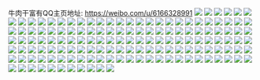 牛肉干富有QQ主页地址: https://weibo.com/u/6166328991 
![](https://wx4.sinaimg.cn/mw2000/006JjhRdly1h8vqwha7usj30wi0tkgp4.jpg) 
![](https://wx4.sinaimg.cn/mw2000/006JjhRdly1h8vqwgp4t1j30u013v0wc.jpg) 
![](https://wx4.sinaimg.cn/mw2000/006JjhRdly1h8vqwi5kkhj30u00w7q5e.jpg) 
![](https://wx4.sinaimg.cn/mw2000/006JjhRdly1h7jmf88wn5j31sc2dsb29.jpg) 
![](https://wx4.sinaimg.cn/mw2000/006JjhRdly1h7jm2yijy3j32c0340x6q.jpg) 
![](https://wx4.sinaimg.cn/mw2000/006JjhRdly1h7jmlqrkzkj32dc35sx6q.jpg) 
![](https://wx4.sinaimg.cn/mw2000/006JjhRdly1h7jmotxayqj30sg2ddk5n.jpg) 
![](https://wx4.sinaimg.cn/mw2000/006JjhRdly1h7jlu64v44j30wi1ych6q.jpg) 
![](https://wx4.sinaimg.cn/mw2000/006JjhRdly1h7efa4ont2j30wg179q3d.jpg) 
![](https://wx4.sinaimg.cn/mw2000/006JjhRdly1h6y7cfnkghj336c36c4qv.jpg) 
![](https://wx4.sinaimg.cn/mw2000/006JjhRdly1h6y7fzkb5ij30wi08o75h.jpg) 
![](https://wx4.sinaimg.cn/mw2000/006JjhRdly1h6xz8o3su2j31be0zj46m.jpg) 
![](https://wx4.sinaimg.cn/mw2000/006JjhRdly1h6sjdp9un7j32802ym4qp.jpg) 
![](https://wx4.sinaimg.cn/mw2000/006JjhRdly1h6sjdmun41j32802yob2c.jpg) 
![](https://wx4.sinaimg.cn/mw2000/006JjhRdly1h630gbtje9j30sg23ugx3.jpg) 
![](https://wx4.sinaimg.cn/mw2000/006JjhRdly1h630gajpm1j32dc35skcj.jpg) 
![](https://wx4.sinaimg.cn/mw2000/006JjhRdly1h630rrubivj30sg23u4o2.jpg) 
![](https://wx4.sinaimg.cn/mw2000/006JjhRdly1h630h0g8pwj32c0340npe.jpg) 
![](https://wx4.sinaimg.cn/mw2000/006JjhRdly1h6328d48foj33402c0u0z.jpg) 
![](https://wx4.sinaimg.cn/mw2000/006JjhRdly1h6326omlc4j30zk1beh1x.jpg) 
![](https://wx4.sinaimg.cn/mw2000/006JjhRdly1h630nbkmxkj32ym1o04qr.jpg) 
![](https://wx4.sinaimg.cn/mw2000/006JjhRdly1h630h4a27aj31o2283e82.jpg) 
![](https://wx4.sinaimg.cn/mw2000/006JjhRdly1h630neffbrj31sc2dsx6p.jpg) 
![](https://wx4.sinaimg.cn/mw2000/006JjhRdly1h60i3bzsi9j30j60j6410.jpg) 
![](https://wx4.sinaimg.cn/mw2000/006JjhRdly1h5mo9hw9bgj32c033yx6r.jpg) 
![](https://wx4.sinaimg.cn/mw2000/006JjhRdly1h5pzqvqkzjj30wi1ychdt.jpg) 
![](https://wx4.sinaimg.cn/mw2000/006JjhRdly1h5pzshmekaj31ww1wwqv5.jpg) 
![](https://wx4.sinaimg.cn/mw2000/006JjhRdly1h4o55hk7p4j31ba0zgjyd.jpg) 
![](https://wx4.sinaimg.cn/mw2000/006JjhRdly1h4o55guc7qj30wi0s9dij.jpg) 
![](https://wx4.sinaimg.cn/mw2000/006JjhRdly1h4i7bp803uj30wi1ych7r.jpg) 
![](https://wx4.sinaimg.cn/mw2000/006JjhRdly1h4i7bdudp2j323u35s1l0.jpg) 
![](https://wx4.sinaimg.cn/mw2000/006JjhRdly1h4i7bfjcvmj32r123hnpf.jpg) 
![](https://wx4.sinaimg.cn/mw2000/006JjhRdly1h45kgfj93tj3340340kjo.jpg) 
![](https://wx4.sinaimg.cn/mw2000/006JjhRdly1h3tk1l03mdj30u00u0te0.jpg) 
![](https://wx4.sinaimg.cn/mw2000/006JjhRdly1h3mpi5tza8j30wi0eg0ts.jpg) 
![](https://wx4.sinaimg.cn/mw2000/006JjhRdly1h3mph2lri7j30u00vrdnb.jpg) 
![](https://wx4.sinaimg.cn/mw2000/006JjhRdly1h3mpniyjvrj30u00z676o.jpg) 
![](https://wx4.sinaimg.cn/mw2000/006JjhRdly1h2hhuxfd4uj30wh0wh44o.jpg) 
![](https://wx4.sinaimg.cn/mw2000/006JjhRdly1h2hgsmcqf3j30sg3y8kjm.jpg) 
![](https://wx4.sinaimg.cn/mw2000/006JjhRdly1h2hh4t4zduj31o0280x6p.jpg) 
![](https://wx4.sinaimg.cn/mw2000/006JjhRdly1h2hheex5mzj32802yo1l1.jpg) 
![](https://wx4.sinaimg.cn/mw2000/006JjhRdly1h2hh7n6ag0j327z27zu0x.jpg) 
![](https://wx4.sinaimg.cn/mw2000/006JjhRdly1h218gl1j9pj30wh1ncka6.jpg) 
![](https://wx4.sinaimg.cn/mw2000/006JjhRdly1h1xrnw8lmyj31sc2ds1ky.jpg) 
![](https://wx4.sinaimg.cn/mw2000/006JjhRdly1h1xru8itg8j30dw0ccmy7.jpg) 
![](https://wx4.sinaimg.cn/mw2000/006JjhRdly1h1e6ob33efj32c03401kz.jpg) 
![](https://wx4.sinaimg.cn/mw2000/006JjhRdly1h1e6cz32aaj31qd2b64qr.jpg) 
![](https://wx4.sinaimg.cn/mw2000/006JjhRdly1h1e7a6ku9yj30sg2jonbq.jpg) 
![](https://wx4.sinaimg.cn/mw2000/006JjhRdly1h1e7a74dy8j30sg1nnann.jpg) 
![](https://wx4.sinaimg.cn/mw2000/006JjhRdly1h1e7eodo3uj30sg1h1n2p.jpg) 
![](https://wx4.sinaimg.cn/mw2000/006JjhRdly1h0otduqphpj32502ybqv9.jpg) 
![](https://wx4.sinaimg.cn/mw2000/006JjhRdly1gzvr1qc1ulj312k0ty47t.jpg) 
![](https://wx4.sinaimg.cn/mw2000/006JjhRdly1gzvrebsxpij315o2bc7wh.jpg) 
![](https://wx4.sinaimg.cn/mw2000/006JjhRdly1gzeawy5qloj30u01407dm.jpg) 
![](https://wx4.sinaimg.cn/mw2000/006JjhRdly1gzealgwh4tj30wi0wi44r.jpg) 
![](https://wx4.sinaimg.cn/mw2000/006JjhRdly1gzeaw9gz60j30wi1yc1kx.jpg) 
![](https://wx4.sinaimg.cn/mw2000/006JjhRdly1gz4unap7r4j32802yohdu.jpg) 
![](https://wx4.sinaimg.cn/mw2000/006JjhRdly1gz4unbxmv6j30u00u0n75.jpg) 
![](https://wx4.sinaimg.cn/mw2000/006JjhRdly1gz4unbfusej30bo08k745.jpg) 
![](https://wx4.sinaimg.cn/mw2000/006JjhRdly1gz5b8h4tmxj30wi149tdz.jpg) 
![](https://wx4.sinaimg.cn/mw2000/006JjhRdly1gz5be1vl86j32c03404qt.jpg) 
![](https://wx4.sinaimg.cn/mw2000/006JjhRdly1gycaulu6w4j30wh17bgvn.jpg) 
![](https://wx4.sinaimg.cn/mw2000/006JjhRdly1gxssq93w1xj31ox27ku0x.jpg) 
![](https://wx4.sinaimg.cn/mw2000/006JjhRdly1gxmx8r4a34j30fh0fhwf5.jpg) 
![](https://wx4.sinaimg.cn/mw2000/006JjhRdly1gv1clpbhp9j60wi0iadk002.jpg) 
![](https://wx4.sinaimg.cn/mw2000/006JjhRdly1gv1d62u78kj60u0141tih02.jpg) 
![](https://wx4.sinaimg.cn/mw2000/006JjhRdly1gv1dcyds1xj60k00k076a02.jpg) 
![](https://wx4.sinaimg.cn/mw2000/006JjhRdly1gtrwuxgcyhj33402c0npe.jpg) 
![](https://wx4.sinaimg.cn/mw2000/006JjhRdly1gtrwuvsymhj33402c0qv5.jpg) 
![](https://wx4.sinaimg.cn/mw2000/006JjhRdly1gtrwuzgsg0j33402c0x6q.jpg) 
![](https://wx4.sinaimg.cn/mw2000/006JjhRdly1gn85luo3kcj325mcn0x6u.jpg) 
![](https://wx4.sinaimg.cn/mw2000/006JjhRdly1gn85m1ebdfj32ds1sc7wh.jpg) 
![](https://wx4.sinaimg.cn/mw2000/006JjhRdly1gn85qll2p4j31u17c4u0z.jpg) 
![](https://wx4.sinaimg.cn/mw2000/006JjhRdly1gn85lw8ccrj33332bb4qp.jpg) 
![](https://wx4.sinaimg.cn/mw2000/006JjhRdly1gn85lzplulj30u01hc7ec.jpg) 
![](https://wx4.sinaimg.cn/mw2000/006JjhRdly1gn85nm1a50j32c02c0x6p.jpg) 
![](https://wx4.sinaimg.cn/mw2000/006JjhRdly1gmf1bewy5xj30u014013c.jpg) 
![](https://wx4.sinaimg.cn/mw2000/006JjhRdly1gmf1bfo0mlj30u0140wo5.jpg) 
![](https://wx4.sinaimg.cn/mw2000/006JjhRdly1gmf1bg1nzrj30u00u0q88.jpg) 
![](https://wx4.sinaimg.cn/mw2000/006JjhRdly1gmf1bh483rj30u0140ahc.jpg) 
![](https://wx4.sinaimg.cn/mw2000/006JjhRdly1gmgn1gzn9rj30u06msqv5.jpg) 
![](https://wx4.sinaimg.cn/mw2000/006JjhRdly1gmgn1jmczpj30u06h4x6p.jpg) 
![](https://wx4.sinaimg.cn/mw2000/006JjhRdly1ghgdrwd30pj32bb332hdt.jpg) 
![](https://wx4.sinaimg.cn/mw2000/006JjhRdly1ghgdrx9lrdj31nv27uhcl.jpg) 
![](https://wx4.sinaimg.cn/mw2000/006JjhRdly1ghgdruzq5fj31nv27u1kx.jpg) 
![](https://wx4.sinaimg.cn/mw2000/006JjhRdly1ghgdrz5cn2j32801o01ky.jpg) 
![](https://wx4.sinaimg.cn/mw2000/006JjhRdly1ghgdttyr8cj32c0340qv5.jpg) 
![](https://wx4.sinaimg.cn/mw2000/006JjhRdly1ghgdtsa6e3j308o097js5.jpg) 
![](https://wx4.sinaimg.cn/mw2000/006JjhRdly1ghctfxxqhlj32511lshdt.jpg) 
![](https://wx4.sinaimg.cn/mw2000/006JjhRdly1ghctfwy2bvj32yo1o04qq.jpg) 
![](https://wx4.sinaimg.cn/mw2000/006JjhRdly1ghctjr7u6qj31o0280hdt.jpg) 
![](https://wx4.sinaimg.cn/mw2000/006JjhRdly1ghctgizazjj32yo1o0e82.jpg) 
![](https://wx4.sinaimg.cn/mw2000/006JjhRdly1ghctkhl1rbj33402c07wh.jpg) 
![](https://wx4.sinaimg.cn/mw2000/006JjhRdly1ghctkgjqtnj31o0280npd.jpg) 
![](https://wx4.sinaimg.cn/mw2000/006JjhRdly1gh88cjk33nj30ku0z5gwo.jpg) 
![](https://wx4.sinaimg.cn/mw2000/006JjhRdly1gh88ck40dwj30ku1n0qh0.jpg) 
![](https://wx4.sinaimg.cn/mw2000/006JjhRdly1gh88d87qwwj30ku0v97eu.jpg) 
![](https://wx4.sinaimg.cn/mw2000/006JjhRdly1gh88dkeay3j32c0340qv5.jpg) 
![](https://wx4.sinaimg.cn/mw2000/006JjhRdly1gh88cnld4sj32bb3321ky.jpg) 
![](https://wx4.sinaimg.cn/mw2000/006JjhRdly1gh88eewmblj334022okjm.jpg) 
![](https://wx4.sinaimg.cn/mw2000/006JjhRdly1ggu913892ej32782xnhdt.jpg) 
![](https://wx4.sinaimg.cn/mw2000/006JjhRdly1ggu9169gzvj31j715ehdt.jpg) 
![](https://wx4.sinaimg.cn/mw2000/006JjhRdly1ggu9103903j329i30oe82.jpg) 
![](https://wx4.sinaimg.cn/mw2000/006JjhRdly1ggu91bkin3j32801o0kjl.jpg) 
![](https://wx4.sinaimg.cn/mw2000/006JjhRdly1ggu9193qyej326o26okjl.jpg) 
![](https://wx4.sinaimg.cn/mw2000/006JjhRdly1ggu91eh0xaj32801o0x6p.jpg) 
![](https://wx4.sinaimg.cn/mw2000/006JjhRdly1ggu9ghf0ygj30ku111tg5.jpg) 
![](https://wx4.sinaimg.cn/mw2000/006JjhRdly1ggu9gii1iqj30ku0v97fp.jpg) 
![](https://wx4.sinaimg.cn/mw2000/006JjhRdly1ggua84zq5kj32c03407wi.jpg) 
![](https://wx4.sinaimg.cn/mw2000/006JjhRdly1ggua86t8iqj32c0340kjm.jpg) 
![](https://wx4.sinaimg.cn/mw2000/006JjhRdly1ggua7zx8bqj33402c01j9.jpg) 
![](https://wx4.sinaimg.cn/mw2000/006JjhRdly1gfym38869sj30fj0fj0ts.jpg) 
![](https://wx4.sinaimg.cn/mw2000/006JjhRdly1gfym2lz1yuj33343341ky.jpg) 
![](https://wx4.sinaimg.cn/mw2000/006JjhRdly1gfym36rtvij32c02c0b2a.jpg) 
![](https://wx4.sinaimg.cn/mw2000/006JjhRdly1gfwj5g4auoj30ku0jcjxq.jpg) 
![](https://wx4.sinaimg.cn/mw2000/006JjhRdly1gfhu3fxo83j31sg1sg4ms.jpg) 
![](https://wx4.sinaimg.cn/mw2000/006JjhRdly1gexxiwet98j30ku17fgyk.jpg) 
![](https://wx4.sinaimg.cn/mw2000/006JjhRdly1gexxllr52ij313x0u0tgz.jpg) 
![](https://wx4.sinaimg.cn/mw2000/006JjhRdly1gexxitm4xdj30ku1mydve.jpg) 
![](https://wx4.sinaimg.cn/mw2000/006JjhRdly1gexxju2u91j32c0340x6q.jpg) 
![](https://wx4.sinaimg.cn/mw2000/006JjhRdly1gexxk8a48mj32c0340npd.jpg) 
![](https://wx4.sinaimg.cn/mw2000/006JjhRdly1gexxk2wx31j30u00u0tds.jpg) 
![](https://wx4.sinaimg.cn/mw2000/006JjhRdly1gcdeof1nstj30u0140gs7.jpg) 
![](https://wx4.sinaimg.cn/mw2000/006JjhRdly1gcdeora7wyj30j60ge3zc.jpg) 
![](https://wx4.sinaimg.cn/mw2000/006JjhRdly1gb5nehsnaoj313y0u0dku.jpg) 
![](https://wx4.sinaimg.cn/mw2000/006JjhRdly1gam2ua7rbwj30c809q74p.jpg) 
![](https://wx4.sinaimg.cn/mw2000/006JjhRdly1gam2uagkfej31400u0tkx.jpg) 
![](https://wx4.sinaimg.cn/mw2000/006JjhRdly1gam2ub94z9j31400u0tl1.jpg) 
![](https://wx4.sinaimg.cn/mw2000/006JjhRdly1gam2ubla66j31400u0ndv.jpg) 
![](https://wx4.sinaimg.cn/mw2000/006JjhRdly1gam2ubyn7hj31400u0aqo.jpg) 
![](https://wx4.sinaimg.cn/mw2000/006JjhRdly1gam2ucf7rgj31400u0gys.jpg) 
![](https://wx4.sinaimg.cn/mw2000/006JjhRdly1gam2uct3vij31400u0h1l.jpg) 
![](https://wx4.sinaimg.cn/mw2000/006JjhRdly1gam2ud5lehj31400u0tmq.jpg) 
![](https://wx4.sinaimg.cn/mw2000/006JjhRdly1gam2ua0t9yj31400u0163.jpg) 
![](https://wx4.sinaimg.cn/mw2000/006JjhRdly1gam2udl89tj30u0140k71.jpg) 
![](https://wx4.sinaimg.cn/mw2000/006JjhRdly1gam2ue4zvfj30u01404fx.jpg) 
![](https://wx4.sinaimg.cn/mw2000/006JjhRdly1gam2uf6jlkj30rs1jktwq.jpg) 
![](https://wx4.sinaimg.cn/mw2000/006JjhRdly1gam30j4wncj313y0u0tfp.jpg) 
![](https://wx4.sinaimg.cn/mw2000/006JjhRdly1gam35hdjudj30u00u0174.jpg) 
![](https://wx4.sinaimg.cn/mw2000/006JjhRdly1gam36o5gidj31400u0wqz.jpg) 
![](https://wx4.sinaimg.cn/mw2000/006JjhRdly1gam38q64mqj30ku112kjm.jpg) 
![](https://wx4.sinaimg.cn/mw2000/006JjhRdly1gam396fv25j313y0u0jzv.jpg) 
